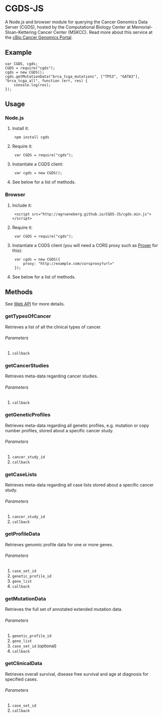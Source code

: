 CGDS-JS
=======

A Node.js and browser module for querying the Cancer Genomics Data Server (CGDS), hosted by the Computational Biology Center at Memorial-Sloan-Kettering Cancer Center (MSKCC). Read more about this service at the [cBio Cancer Genomics Portal](http://www.cbioportal.org/public-portal/).

Example
-------

    var CGDS, cgds;
    CGDS = require("cgds");
    cgds = new CGDS();
    cgds.getMutationData("brca_tcga_mutations", ["TP53", "GATA3"], "brca_tcga_all", function (err, res) {
        console.log(res);
    });

Usage
-----

### Node.js

1. Install it:

        npm install cgds

2. Require it:

        var CGDS = require("cgds");

3. Instantiate a CGDS client:

        var cgds = new CGDS();

4. See below for a list of methods.

### Browser

1. Include it:

        <script src="http://agrueneberg.github.io/CGDS-JS/cgds.min.js"></script>

2. Require it:

        var CGDS = require("cgds");

3. Instantiate a CGDS client (you will need a CORS proxy such as [Proxer](https://github.com/agrueneberg/Proxer) for this):

        var cgds = new CGDS({
            proxy: "http://example.com/corsproxy?url="
        });

4. See below for a list of methods.

Methods
-------

See [Web API](http://www.cbioportal.org/public-portal/web_api.jsp) for more details.

### getTypesOfCancer
Retrieves a list of all the clinical types of cancer.

###### Parameters
1. `callback`

### getCancerStudies
Retrieves meta-data regarding cancer studies.

###### Parameters
1. `callback`

### getGeneticProfiles
Retrieves meta-data regarding all genetic profiles, e.g. mutation or copy number profiles, stored about a specific cancer study.

###### Parameters
1. `cancer_study_id`
2. `callback`

### getCaseLists
Retrieves meta-data regarding all case lists stored about a specific cancer study.

###### Parameters
1. `cancer_study_id`
2. `callback`

### getProfileData
Retrieves genomic profile data for one or more genes.

###### Parameters
1. `case_set_id`
2. `genetic_profile_id`
3. `gene_list`
4. `callback`

### getMutationData
Retrieves the full set of annotated extended mutation data.

###### Parameters
1. `genetic_profile_id`
2. `gene_list`
3. `case_set_id` (optional)
4. `callback`

### getClinicalData
Retrieves overall survival, disease free survival and age at diagnosis for specified cases.

###### Parameters
1. `case_set_id`
2. `callback`
